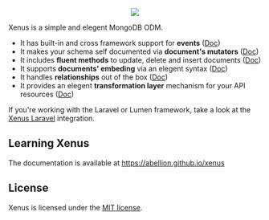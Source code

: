 <p align="center">
	<a target="_blank" href="https://abellion.github.io/xenus/">
        <img src="https://res.cloudinary.com/abellion/image/upload/c_scale,w_300/v1535202916/logo_ilpt3s.png" />
    </a>
</p>

Xenus is a simple and elegent MongoDB ODM.

- It has built-in and cross framework support for **events** ([Doc](https://abellion.github.io/xenus/#/?id=events))
- It makes your schema self documented via **document's mutators** ([Doc](https://abellion.github.io/xenus/#/?id=accessing-properties))
- It includes **fluent methods** to update, delete and insert documents ([Doc](https://abellion.github.io/xenus/#/?id=inserting-amp-updating-documents))
- It supports **documents' embeding** via an elegent syntax ([Doc](https://abellion.github.io/xenus/#/?id=embedding-documents))
- It handles **relationships** out of the box ([Doc](https://abellion.github.io/xenus/#/?id=relationships))
- It provides an elegent **transformation layer** mechanism for your API resources ([Doc](https://abellion.github.io/xenus/#/?id=resources))

If you're working with the Laravel or Lumen framework, take a look at the [Xenus Laravel](https://github.com/abellion/xenus-laravel) integration.

## Learning Xenus

The documentation is available at https://abellion.github.io/xenus

## License

Xenus is licensed under the [MIT license](http://opensource.org/licenses/MIT).

